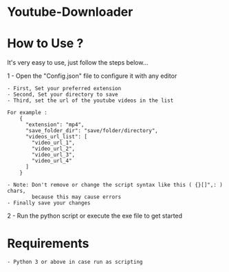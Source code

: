 # Youtube-Downloader

# How to Use ?

It's very easy to use, just follow the steps below...

1 - Open the "Config.json" file to configure it with any editor

    - First, Set your preferred extension
    - Second, Set your directory to save
    - Third, set the url of the youtube videos in the list
    
    For example :
        {
          "extension": "mp4",
          "save_folder_dir": "save/folder/directory",
          "videos_url_list": [
            "video_url_1",
            "video_url_2",
            "video_url_3",
            "video_url_4"
          ]
        }
        
    - Note: Don't remove or change the script syntax like this ( {}[]",: ) chars,
            because this may cause errors
    - Finally save your changes
    
2 - Run the python script or execute the exe file to get started

# Requirements
    - Python 3 or above in case run as scripting
